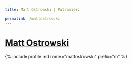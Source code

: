 ```yaml
---
title: Matt Ostrowski | Patromierz

permalink: /mattostrowski
---
```


# [Matt Ostrowski](https://patronite.pl/mattostrowski)

{% include profile.md name="mattostrowski" prefix="m" %}
